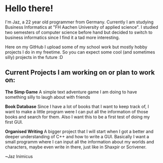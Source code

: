 # Hello there!

I'm Jaz, a 22 year old programmer from Germany. Currently I am studying Business Informatics at "FH Aachen University of applied science".
I studied two semesters of computer science before hand but decided to switch to business informatics since I find it a tad more interesting.

Here on my GitHub I upload some of my school work but mostly hobby projects I do in my freetime.
So you can expect some cool (and sometimes silly) projects in the future :D


## Current Projects I am working on or plan to work on:
**The Simp Game**
A simple text adventure game I am doing to have something silly to laugh about with friends

**Book Database**
Since I have a lot of books that I want to keep track of, I want to make a little program were I can put all the information of those books 
and search for them. Also I want this to be a first test of doing my first GUI.

**Organised Writing**
A bigger project that I will start when I got a better and deeper understanding of C++ and how to write a GUI. 
Basically I want a small programm where I can input all the information about my worlds and characters, maybe even write in there, just like in Shaxpir or Scrivener.


~Jaz Inimicus
